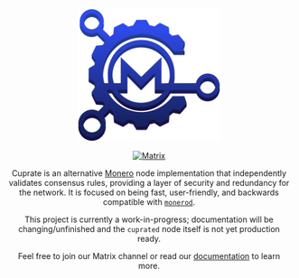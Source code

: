 <div align="center">
<img src="images/CuprateLogo.svg" width="50%"/>

[![Matrix](https://img.shields.io/badge/Matrix-Cuprate-white?logo=matrix&labelColor=grey&logoColor=white)](https://matrix.to/#/#cuprate:monero.social)

Cuprate is an alternative [Monero](https://getmonero.org) node implementation that independently validates consensus rules, providing a layer of security and redundancy for the network. It is focused on being fast, user-friendly, and backwards compatible with [`monerod`](https://github.com/monero-project/monero).

This project is currently a work-in-progress; documentation will be changing/unfinished and the `cuprated` node itself is not yet production ready.

Feel free to join our Matrix channel or read our [documentation](https://github.com/Cuprate/cuprate?tab=readme-ov-file#documentation) to learn more.

</div>
